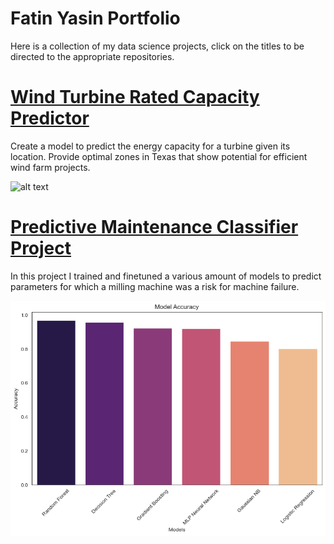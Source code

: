 # Fatin Yasin Portfolio
Here is a collection of my data science projects, click on the titles to be directed to the appropriate repositories.

# [Wind Turbine Rated Capacity Predictor](https://github.com/fatinys/windturbine-optimization)
Create a model to predict the energy capacity for a turbine given its location.
Provide optimal zones in Texas that show potential for efficient wind farm projects.

![alt text](Images/app.png.png)

# [Predictive Maintenance Classifier Project](https://github.com/fatinys/Predictive-Mainenance)
In this project I trained and finetuned a various amount of models to predict parameters for which a milling machine was a risk for machine failure. 

![alt text](Images/modelaccuracy.png)
